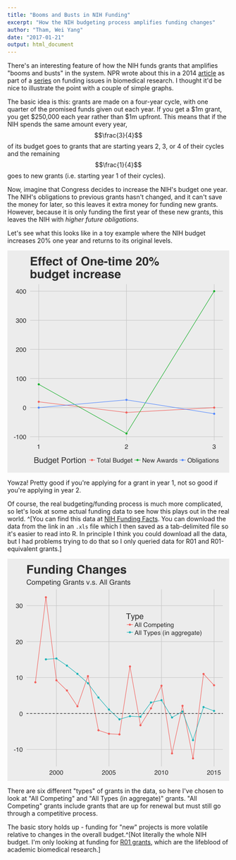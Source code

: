 ```yaml
---
title: "Booms and Busts in NIH Funding"
excerpt: "How the NIH budgeting process amplifies funding changes"
author: "Tham, Wei Yang"
date: "2017-01-21"
output: html_document
---
```






There's an interesting feature of how the NIH funds grants that amplifies "booms and busts" in the system. NPR wrote about this in a 2014 [article](http://www.npr.org/sections/health-shots/2014/09/24/351142702/after-the-nih-funding-euphoria-comes-the-hangover) as part of a [series](http://www.npr.org/series/347129694/science-squeezed) on funding issues in biomedical research. I thought it'd be nice to illustrate the point with a couple of simple graphs. 

The basic idea is this: grants are made on a four-year cycle, with one quarter of the promised funds given out each year. If you get a \$1m grant, you get \$250,000 each year rather than \$1m upfront. This means that if the NIH spends the same amount every year, $$\frac{3}{4}$$ of its budget goes to grants that are starting years 2, 3, or 4 of their cycles and the remaining $$\frac{1}{4}$$ goes to new grants (i.e. starting year 1 of their cycles). 

Now, imagine that Congress decides to increase the NIH's budget one year. The NIH's obligations to previous grants hasn't changed, and it can't save the money for later, so this leaves it extra money for funding new grants. However, because it is only funding the first year of these new grants, this leaves the NIH with *higher future obligations*.

Let's see what this looks like in a toy example where the NIH budget increases 20% one year and returns to its original levels.

<img src="/figs/2017-01-21-nih_booms_busts/unnamed-chunk-1-1.png" title="center" alt="center" style="display: block; margin: auto;" />

Yowza! Pretty good if you're applying for a grant in year 1, not so good if you're applying in year 2. 

Of course, the real budgeting/funding process is much more complicated, so let's look at some actual funding data to see how this plays out in the real world. ^[You can find this data at [NIH Funding Facts](https://report.nih.gov/fundingfacts/fundingfacts.aspx). You can download the data from the link in an `.xls` file which I then saved as a tab-delimited file so it's easier to read into R. In principle I think you could download all the data, but I had problems trying to do that so I only queried data for R01 and R01-equivalent grants.]  

<img src="/figs/2017-01-21-nih_booms_busts/unnamed-chunk-2-1.png" title="center" alt="center" style="display: block; margin: auto;" />

There are six different "types" of grants in the data, so here I've chosen to look at "All Competing" and "All Types (in aggregate)" grants. "All Competing" grants include grants that are up for renewal but must still go through a competitive process. 

The basic story holds up - funding for "new" projects is more volatile relative to changes in the overall budget.^[Not literally the whole NIH budget. I'm only looking at funding for [R01 grants](https://grants.nih.gov/grants/funding/r01.htm), which are the lifeblood of academic biomedical research.] 

